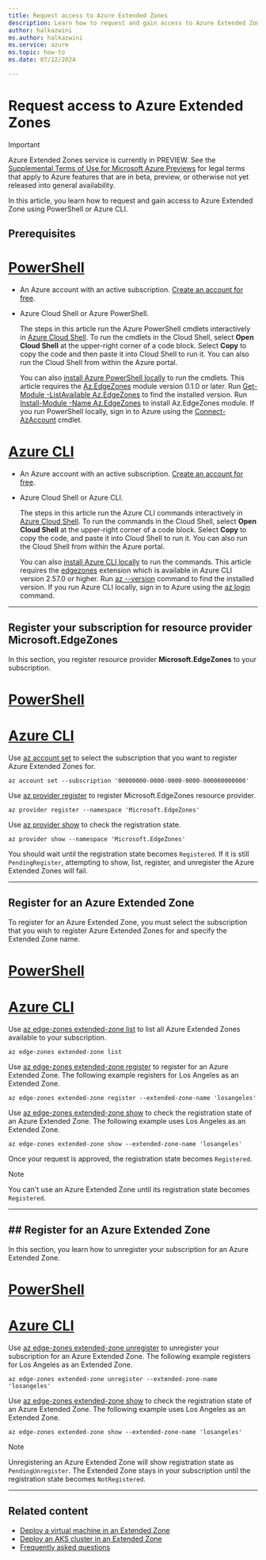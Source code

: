 ```yaml
---
title: Request access to Azure Extended Zones
description: Learn how to request and gain access to Azure Extended Zone using PowerShell or Azure CLI.
author: halkazwini
ms.author: halkazwini
ms.service: azure
ms.topic: how-to
ms.date: 07/12/2024

---
```


# Request access to Azure Extended Zones

> [!IMPORTANT]
> Azure Extended Zones service is currently in PREVIEW.
> See the [Supplemental Terms of Use for Microsoft Azure Previews](https://azure.microsoft.com/support/legal/preview-supplemental-terms/) for legal terms that apply to Azure features that are in beta, preview, or otherwise not yet released into general availability.

In this article, you learn how to request and gain access to Azure Extended Zone using PowerShell or Azure CLI.

## Prerequisites

# [**PowerShell**](#tab/powershell)

- An Azure account with an active subscription. [Create an account for free](https://azure.microsoft.com/free/?WT.mc_id=A261C142F).

- Azure Cloud Shell or Azure PowerShell.

    The steps in this article run the Azure PowerShell cmdlets interactively in [Azure Cloud Shell](/azure/cloud-shell/overview). To run the cmdlets in the Cloud Shell, select **Open Cloud Shell** at the upper-right corner of a code block. Select **Copy** to copy the code and then paste it into Cloud Shell to run it. You can also run the Cloud Shell from within the Azure portal.

    You can also [install Azure PowerShell locally](/powershell/azure/install-azure-powershell) to run the cmdlets. This article requires the [Az.EdgeZones](/powershell/module/az.edgezones) module version 0.1.0 or later. Run [Get-Module -ListAvailable Az.EdgeZones](/powershell/module/microsoft.powershell.core/get-module) to find the installed version. Run [Install-Module -Name Az.EdgeZones](/powershell/module/powershellget/install-module) to install Az.EdgeZones module. If you run PowerShell locally, sign in to Azure using the [Connect-AzAccount](/powershell/module/az.accounts/connect-azaccount) cmdlet.

# [**Azure CLI**](#tab/cli)

- An Azure account with an active subscription. [Create an account for free](https://azure.microsoft.com/free/?WT.mc_id=A261C142F).

- Azure Cloud Shell or Azure CLI.

    The steps in this article run the Azure CLI commands interactively in [Azure Cloud Shell](/azure/cloud-shell/overview). To run the commands in the Cloud Shell, select **Open Cloud Shell** at the upper-right corner of a code block. Select **Copy** to copy the code, and paste it into Cloud Shell to run it. You can also run the Cloud Shell from within the Azure portal.

    You can also [install Azure CLI locally](/cli/azure/install-azure-cli) to run the commands. This article requires the [edgezones](/cli/azure/edge-zones) extension which is available in Azure CLI version 2.57.0 or higher. Run [az --version](/cli/azure/reference-index#az-version) command to find the installed version. If you run Azure CLI locally, sign in to Azure using the [az login](/cli/azure/reference-index#az-login) command.

---

## Register your subscription for resource provider Microsoft.EdgeZones

In this section, you register resource provider **Microsoft.EdgeZones** to your subscription.

# [**PowerShell**](#tab/powershell)

# [**Azure CLI**](#tab/cli)

Use [az account set](/cli/azure/account#az-account-set) to select the subscription that you want to register Azure Extended Zones for.

```azurecli-interactive
az account set --subscription '00000000-0000-0000-0000-000000000000'
```
Use [az provider register](/cli/azure/provider#az-provider-register) to register Microsoft.EdgeZones resource provider.

```azurecli-interactive
az provider register --namespace 'Microsoft.EdgeZones'
```

Use [az provider show](/cli/azure/provider#az-provider-show) to check the registration state. 

```azurecli-interactive
az provider show --namespace 'Microsoft.EdgeZones'
```

You should wait until the registration state becomes `Registered`. If it is still `PendingRegister`, attempting to show, list, register, and unregister the Azure Extended Zones will fail.

---

## Register for an Azure Extended Zone

To register for an Azure Extended Zone, you must select the subscription that you wish to register Azure Extended Zones for and specify the Extended Zone name.

# [**PowerShell**](#tab/powershell)

# [**Azure CLI**](#tab/cli)

Use [az edge-zones extended-zone list](/cli/azure/edge-zones/extended-zone#az-edge-zones-extended-zone-list) to list all Azure Extended Zones available to your subscription.

```azurecli-interactive
az edge-zones extended-zone list
```

Use [az edge-zones extended-zone register](/cli/azure/edge-zones/extended-zone#az-edge-zones-extended-zone-register) to register for an Azure Extended Zone. The following example registers for Los Angeles as an Extended Zone.

```azurecli-interactive
az edge-zones extended-zone register --extended-zone-name 'losangeles'
```

Use [az edge-zones extended-zone show](/cli/azure/edge-zones/extended-zone#az-edge-zones-extended-zone-show) to check the registration state of an Azure Extended Zone. The following example uses Los Angeles as an Extended Zone.

```azurecli-interactive
az edge-zones extended-zone show --extended-zone-name 'losangeles'
```

Once your request is approved, the registration state becomes `Registered`.

> [!NOTE]
> You can't use an Azure Extended Zone until its registration state becomes `Registered`.

---

## ## Register for an Azure Extended Zone

In this section, you learn how to unregister your subscription for an Azure Extended Zone.

# [**PowerShell**](#tab/powershell)

# [**Azure CLI**](#tab/cli)

Use [az edge-zones extended-zone unregister](/cli/azure/edge-zones/extended-zone#az-edge-zones-extended-zone-unregister) to unregister your subscription for an Azure Extended Zone. The following example registers for Los Angeles as an Extended Zone.

```azurecli-interactive
az edge-zones extended-zone unregister --extended-zone-name 'losangeles'
```

Use [az edge-zones extended-zone show](/cli/azure/edge-zones/extended-zone#az-edge-zones-extended-zone-show) to check the registration state of an Azure Extended Zone. The following example uses Los Angeles as an Extended Zone.

```azurecli-interactive
az edge-zones extended-zone show --extended-zone-name 'losangeles'
```

> [!NOTE]
> Unregistering an Azure Extended Zone will show registration state as `PendingUnregister`.  The Extended Zone stays in your subscription until the registration state becomes `NotRegistered`.


---


## Related content

- [Deploy a virtual machine in an Extended Zone](deploy-vm-portal.md)
- [Deploy an AKS cluster in an Extended Zone](deploy-aks-cluster.md)
- [Frequently asked questions](faq.md)
